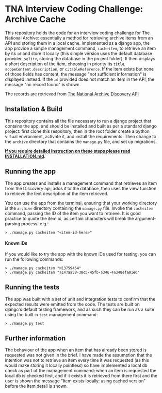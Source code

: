 # TNA Interview Coding Challenge: Archive Cache

This repository holds the code for an interview coding challenge for The National Archive: essentially a method for retrieving archive items from an API and storing them in a local cache. Implemented as a django app, the app provide a simple management command, `cacheitem`, to retrieve an item by its `id` and store it locally (this simple version uses the default database provider, `sqlite`, storing the database in the project folder). It then displays a short description of the item, choosing in priority its `title`, `scopeContent.description`, or `citableReference`. If the item exists but none of those fields has content, the message "not sufficient information" is displayed instead. If the `id` provided does not match an item in the API, the message "no record found" is shown.

The records are retrieved from [The National Archive Discovery API](https://www.nationalarchives.gov.uk/help/discovery-for-developers-about-the-application-programming-interface-api/)

## Installation & Build

This repository contains all the file necessary to run a django project that contains the app, and should be installed and built as per a standard django project: first clone this respoitory, then in the root folder create a python virtual envronment, activate it, and install the requirements.  Then change to the `archive` directory that contains the `manage.py` file, and set up migrations.

**[If you require detailed instruction on these steps please read INSTALLATION.md](./INSTALLATION.md).**

## Running the app

The app creates and installs a management command that retrieves an item from the Discovery api, adds it to the database, then uses the view function to retrieve the text description of the item retrieved.

You can use the app from the terminal, ensuring that your working directory is the `archive` directory containing the `manage.py` file. Invoke the `cacheitem` command, passing the ID of the item you want to retrieve. It is good practice to quote the item id, as certain characters will break the argument-parsing process. e.g.:

```
> ./manage.py cacheitem "<item-id-here>"
```

#### Known IDs

If you would like to try the app with the known IDs used for testing, you can run the following commands:

```
> ./manage.py cacheitem "N13759454"
> ./manage.py cacheitem "a147aa58-38c5-45fb-a340-4a348efa01e6"
```


## Running the tests

The app was built with a set of unit and integration tests to confirm that the expected results were emitted from the code. The tests are built on django's default testing framework, and as such they can be run as a suite using the built in `test` management command:

```
> ./manage.py test
```

## Further information

The behaviour of the app when an item that has already been stored is requested was not given in the brief. I have made the assumption that the intention was not to retrieve an item every time it was requested (as this would make storing it locally pointless) so have implemented a local db check as part of the management command: when an item is requested the local db is checked first, and if it exists it is retrieved from there first and the user is shown the message "Item exists locally: using cached version" before the item detail is shown.

